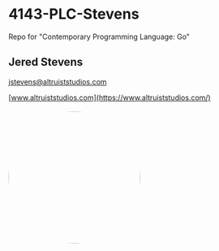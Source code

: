 # 4143-PLC-Stevens
Repo for "Contemporary Programming Language: Go" 
## Jered Stevens
[jstevens@altruiststudios.com](mailto:jstevens@altruiststudios.com)

[www.altruiststudios.com](https://www.altruiststudios.com/)

#### <img style="height:auto; border-radius:50%;" alt="" width="260" height="260" src="https://avatars.githubusercontent.com/u/48135909?v=4">

